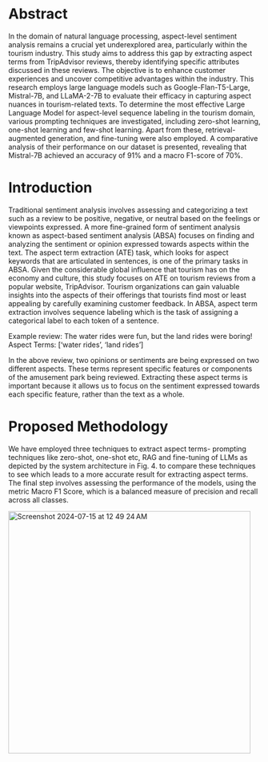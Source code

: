 # Abstract

In the domain of natural language processing, aspect-level sentiment analysis remains a crucial yet underexplored area, particularly within the tourism industry. This study aims to address this gap by extracting aspect terms from TripAdvisor reviews, thereby identifying specific attributes discussed in these reviews. The objective is to enhance customer experiences and uncover competitive advantages within the industry. This research employs large language models  such as Google-Flan-T5-Large, Mistral-7B, and LLaMA-2-7B to evaluate their efficacy in capturing aspect nuances in tourism-related texts. To determine the most effective Large Language Model for aspect-level sequence labeling in the tourism domain, various prompting techniques are investigated, including zero-shot learning, one-shot learning and few-shot learning. Apart from these, retrieval-augmented generation, and fine-tuning were also employed. A comparative analysis of their performance on our dataset is presented, revealing that Mistral-7B achieved an accuracy of  91% and a macro F1-score of 70%.


# Introduction 

Traditional sentiment analysis involves assessing and categorizing a text such as a review to be  positive, negative, or neutral based on the feelings or viewpoints expressed. A more fine-grained form of sentiment analysis known as aspect-based sentiment analysis (ABSA) focuses on finding and analyzing the sentiment or opinion expressed towards aspects within the text. The aspect term extraction (ATE) task, which looks for aspect keywords that are articulated in sentences, is one of the primary tasks  in ABSA. Given the considerable global influence that tourism has on the economy and culture, this study focuses on ATE on tourism reviews from a popular website, TripAdvisor. Tourism organizations can gain valuable insights into the aspects of their offerings that tourists find most or least appealing by carefully examining customer feedback. In ABSA, aspect term extraction involves sequence labeling which is the task of assigning a categorical label to each token of a sentence.

Example review: The water rides were fun, but the land rides were boring! 
Aspect Terms: [‘water rides’, ‘land rides’]

In the above review, two opinions or sentiments are being expressed on two different aspects. These terms represent specific features or components of the amusement park being reviewed. Extracting these aspect terms is important because it allows us to focus on the sentiment expressed towards each specific feature, rather than the text as a whole. 


# Proposed Methodology

We have employed three techniques to extract aspect terms- prompting techniques like zero-shot, one-shot etc, RAG and fine-tuning of LLMs as depicted by the system architecture in Fig. 4. to compare these techniques to see which leads to a more accurate result for extracting aspect terms. The final step involves assessing the performance of the models, using the metric Macro F1 Score, which is a balanced measure of precision and recall across all classes.

<img width="484" alt="Screenshot 2024-07-15 at 12 49 24 AM" src="https://github.com/user-attachments/assets/da1a4ccf-a2e5-416b-846b-afdd8eefe681">
